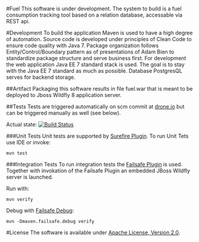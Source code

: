 #Fuel
This software is under development. The system to build is a fuel consumption tracking tool based on a relation database, accessable via REST api.

#Development
To build the application Maven is used to have a high degree of automation. Source code is developed under principles of Clean Code to ensure code quality with Java 7. Package organization follows Entity/Control/Boundary pattern as of presentations of Adam Bien to standardize package structure and serve business first. For development the web application Java EE 7 standard stack is used. The goal is to stay with the Java EE 7 standard as much as possible. Database PostgresQL serves for backend storage.

##Artifact
Packaging this software results in file fuel.war that is meant to be deployed to Jboss Wildfly 8 application server.

##Tests
Tests are triggered automatically on scm commit at [drone.io](drone.io) but can be triggered manually as well (see below).

Actual state: [![Build Status](https://drone.io/bitbucket.org/tsuckow/fuel/status.png)](https://drone.io/bitbucket.org/tsuckow/fuel/latest)

###Unit Tests
Unit tests are supported by [Surefire Plugin](http://maven.apache.org/surefire/maven-surefire-plugin/). To run Unit Tets use IDE or invoke:

    mvn test

###Integration Tests
To run integration tests the [Failsafe Plugin](http://maven.apache.org/surefire/maven-failsafe-plugin/) is used. Together with invokation of the Failsafe Plugin an embedded JBoss Wildfly server is launched.

Run with: 
	
	mvn verify
	
Debug with [Failsafe Debug](http://maven.apache.org/surefire/maven-failsafe-plugin/examples/debugging.html):

    mvn -Dmaven.failsafe.debug verify
    
#License
The software is available under [Apache License, Version 2.0](http://www.apache.org/licenses/LICENSE-2.0).